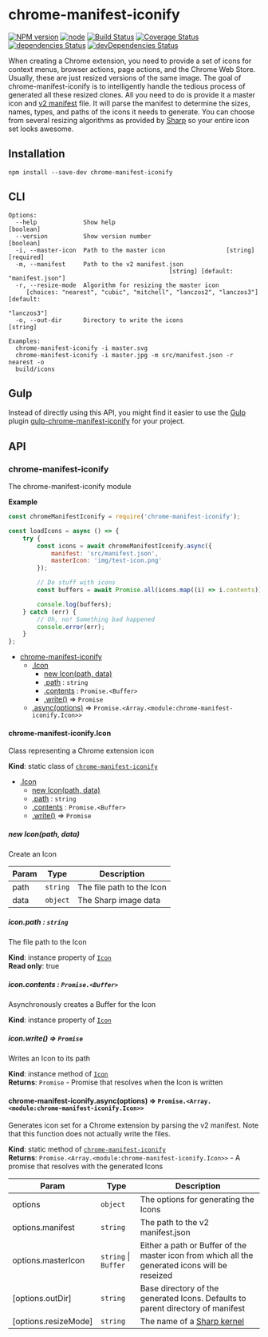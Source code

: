 # chrome-manifest-iconify

[![NPM version](https://img.shields.io/npm/v/chrome-manifest-iconify.svg)](https://www.npmjs.com/package/chrome-manifest-iconify)
[![node](https://img.shields.io/node/v/chrome-manifest-iconify.svg)](https://www.npmjs.com/package/chrome-manifest-iconify)
[![Build Status](https://travis-ci.org/Steven-Roberts/chrome-manifest-iconify.svg?branch=master)](https://travis-ci.org/Steven-Roberts/chrome-manifest-iconify)
[![Coverage Status](https://coveralls.io/repos/github/Steven-Roberts/chrome-manifest-iconify/badge.svg)](https://coveralls.io/github/Steven-Roberts/chrome-manifest-iconify)
[![dependencies Status](https://david-dm.org/Steven-Roberts/chrome-manifest-iconify/status.svg)](https://david-dm.org/Steven-Roberts/chrome-manifest-iconify)
[![devDependencies Status](https://david-dm.org/Steven-Roberts/chrome-manifest-iconify/dev-status.svg)](https://david-dm.org/Steven-Roberts/chrome-manifest-iconify?type=dev)

When creating a Chrome extension, you need to provide a set of icons for context menus, browser actions, page actions, and the Chrome Web Store. Usually, these are just resized versions of the same image. The goal of chrome-manifest-iconify is to intelligently handle the tedious process of generated all these resized clones. All you need to do is provide it a master icon and [v2 manifest](https://developer.chrome.com/extensions/manifest) file.  It will parse the manifest to determine the sizes, names, types, and paths of the icons it needs to generate. You can choose from several resizing algorithms as provided by [Sharp](https://sharp.dimens.io/en/stable/) so your entire icon set looks awesome.

## Installation

```shell
npm install --save-dev chrome-manifest-iconify
```

## CLI

```shell
Options:
  --help             Show help                                         [boolean]
  --version          Show version number                               [boolean]
  -i, --master-icon  Path to the master icon                 [string] [required]
  -m, --manifest     Path to the v2 manifest.json
                                             [string] [default: "manifest.json"]
  -r, --resize-mode  Algorithm for resizing the master icon
     [choices: "nearest", "cubic", "mitchell", "lanczos2", "lanczos3"] [default:
                                                                     "lanczos3"]
  -o, --out-dir      Directory to write the icons                       [string]

Examples:
  chrome-manifest-iconify -i master.svg
  chrome-manifest-iconify -i master.jpg -m src/manifest.json -r nearest -o
  build/icons
```

## Gulp

Instead of directly using this API, you might find it easier to use the
[Gulp](https://github.com/gulpjs/gulp) plugin
[gulp-chrome-manifest-iconify](https://github.com/Steven-Roberts/gulp-chrome-manifest-iconify)
for your project.

## API

<a name="module_chrome-manifest-iconify"></a>

### chrome-manifest-iconify
The chrome-manifest-iconify module

**Example**  
```js
const chromeManifestIconify = require('chrome-manifest-iconify');

const loadIcons = async () => {
    try {
        const icons = await chromeManifestIconify.async({
            manifest: 'src/manifest.json',
            masterIcon: 'img/test-icon.png'
        });

        // Do stuff with icons
        const buffers = await Promise.all(icons.map((i) => i.contents));

        console.log(buffers);
    } catch (err) {
        // Oh, no! Something bad happened
        console.error(err);
    }
};
```

* [chrome-manifest-iconify](#module_chrome-manifest-iconify)
    * [.Icon](#module_chrome-manifest-iconify.Icon)
        * [new Icon(path, data)](#new_module_chrome-manifest-iconify.Icon_new)
        * [.path](#module_chrome-manifest-iconify.Icon+path) : <code>string</code>
        * [.contents](#module_chrome-manifest-iconify.Icon+contents) : <code>Promise.&lt;Buffer&gt;</code>
        * [.write()](#module_chrome-manifest-iconify.Icon+write) ⇒ <code>Promise</code>
    * [.async(options)](#module_chrome-manifest-iconify.async) ⇒ <code>Promise.&lt;Array.&lt;module:chrome-manifest-iconify.Icon&gt;&gt;</code>

<a name="module_chrome-manifest-iconify.Icon"></a>

#### chrome-manifest-iconify.Icon
Class representing a Chrome extension icon

**Kind**: static class of [<code>chrome-manifest-iconify</code>](#module_chrome-manifest-iconify)  

* [.Icon](#module_chrome-manifest-iconify.Icon)
    * [new Icon(path, data)](#new_module_chrome-manifest-iconify.Icon_new)
    * [.path](#module_chrome-manifest-iconify.Icon+path) : <code>string</code>
    * [.contents](#module_chrome-manifest-iconify.Icon+contents) : <code>Promise.&lt;Buffer&gt;</code>
    * [.write()](#module_chrome-manifest-iconify.Icon+write) ⇒ <code>Promise</code>

<a name="new_module_chrome-manifest-iconify.Icon_new"></a>

##### new Icon(path, data)
Create an Icon


| Param | Type | Description |
| --- | --- | --- |
| path | <code>string</code> | The file path to the Icon |
| data | <code>object</code> | The Sharp image data |

<a name="module_chrome-manifest-iconify.Icon+path"></a>

##### icon.path : <code>string</code>
The file path to the Icon

**Kind**: instance property of [<code>Icon</code>](#module_chrome-manifest-iconify.Icon)  
**Read only**: true  
<a name="module_chrome-manifest-iconify.Icon+contents"></a>

##### icon.contents : <code>Promise.&lt;Buffer&gt;</code>
Asynchronously creates a Buffer for the Icon

**Kind**: instance property of [<code>Icon</code>](#module_chrome-manifest-iconify.Icon)  
<a name="module_chrome-manifest-iconify.Icon+write"></a>

##### icon.write() ⇒ <code>Promise</code>
Writes an Icon to its path

**Kind**: instance method of [<code>Icon</code>](#module_chrome-manifest-iconify.Icon)  
**Returns**: <code>Promise</code> - Promise that resolves when the Icon is written  
<a name="module_chrome-manifest-iconify.async"></a>

#### chrome-manifest-iconify.async(options) ⇒ <code>Promise.&lt;Array.&lt;module:chrome-manifest-iconify.Icon&gt;&gt;</code>
Generates icon set for a Chrome extension by parsing the v2 manifest.  Note
that this function does not actually write the files.

**Kind**: static method of [<code>chrome-manifest-iconify</code>](#module_chrome-manifest-iconify)  
**Returns**: <code>Promise.&lt;Array.&lt;module:chrome-manifest-iconify.Icon&gt;&gt;</code> - A promise that
resolves with the generated Icons  

| Param | Type | Description |
| --- | --- | --- |
| options | <code>object</code> | The options for generating the Icons |
| options.manifest | <code>string</code> | The path to the v2 manifest.json |
| options.masterIcon | <code>string</code> \| <code>Buffer</code> | Either a path or Buffer of the master icon from which all the generated icons will be reseized |
| [options.outDir] | <code>string</code> | Base directory of the generated Icons. Defaults to parent directory of manifest |
| [options.resizeMode] | <code>string</code> | The name of a [Sharp kernel](http://sharp.pixelplumbing.com/en/stable/api-resize) |


